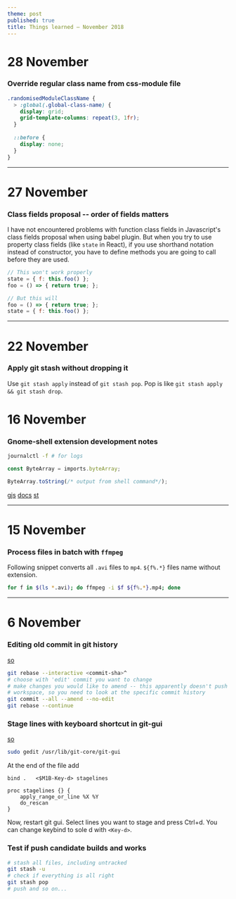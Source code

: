 ```yaml
---
theme: post
published: true
title: Things learned – November 2018
---
```

# 28 November

### Override regular class name from css-module file
```scss
.randomisedModuleClassName {
  > :global(.global-class-name) {
    display: grid;
    grid-template-columns: repeat(3, 1fr);
  }
  
  ::before {
    display: none;
  }
}
```

---

# 27 November

### Class fields proposal -- order of fields matters
I have not encountered problems with function class fields in Javascript's class fields proposal when using babel plugin. But when you try to use property class fields (like `state` in React), if you use shorthand notation instead of constructor, you have to define methods you are going to call before they are used.

```javascript
// This won't work properly
state = { f: this.foo() };
foo = () => { return true; };

// But this will
foo = () => { return true; };
state = { f: this.foo() };
```
---

# 22 November

### Apply git stash without dropping it

Use `git stash apply` instead of `git stash pop`. Pop is like `git stash apply && git stash drop`.


# 16 November

### Gnome-shell extension development notes
```bash
journalctl -f # for logs
```
```javascript
const ByteArray = imports.byteArray;

ByteArray.toString(/* output from shell command*/);
```

[gjs](https://github.com/GNOME/gjs)
[docs](https://devdocs.baznga.org/)
[st](https://developer.gnome.org/st/stable/)

---

# 15 November 

### Process files in batch with `ffmpeg`
Following snippet converts all `.avi` files to `mp4`. `${f%.*}` files name without extension.
```bash
for f in $(ls *.avi); do ffmpeg -i $f ${f%.*}.mp4; done
```
---

# 6 November 

### Editing old commit in git history
[so](https://stackoverflow.com/a/1186549)
```bash
git rebase --interactive <commit-sha>^
# choose with 'edit' commit you want to change
# make changes you would like to amend -- this apparently doesn't push changes to a current
# workspace, so you need to look at the specific commit history
git commit --all --amend --no-edit
git rebase --continue
```

### Stage lines with keyboard shortcut in git-gui
[so](https://stackoverflow.com/questions/32661397/is-there-a-keyboard-shortcut-for-stage-lines-in-git-gui)
```bash
sudo gedit /usr/lib/git-core/git-gui
```

At the end of the file add
```
bind .   <$M1B-Key-d> stagelines

proc stagelines {} {
    apply_range_or_line %X %Y
    do_rescan
}
```

Now, restart git gui. Select lines you want to stage and press Ctrl+d. You can change keybind to sole d with `<Key-d>`.

### Test if push candidate builds and works
```bash
# stash all files, including untracked
git stash -u
# check if everything is all right
git stash pop
# push and so on...
```
